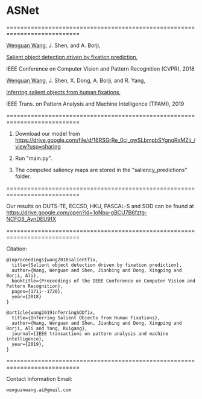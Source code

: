 # ASNet
===========================================================================

[Wenguan Wang](https://sites.google.com/view/wenguanwang), J. Shen, and A. Borji, 

[Salient object detection driven by fixation prediction,](https://www.researchgate.net/publication/328149376_Salient_Object_Detection_Driven_by_Fixation_Prediction)  

IEEE Conference on Computer Vision and Pattern Recognition (CVPR), 2018  

[Wenguan Wang](https://sites.google.com/view/wenguanwang), J. Shen, X. Dong, A. Borji, and R. Yang, 

[Inferring salient objects from human fixations,](https://www.researchgate.net/publication/331872926_Inferring_Salient_Objects_from_Human_Fixations) 

IEEE Trans. on Pattern Analysis and Machine Intelligence (TPAMI), 2019 

===========================================================================

1. Download our model from https://drive.google.com/file/d/16RSGrRe_0cj_owSLbmpbSYgnqRxMZii_/view?usp=sharing

2. Run "main.py".

3. The computed saliency maps are stored in the "saliency_predictions" folder. 

===========================================================================

Our results on DUTS-TE, ECCSD, HKU, PASCAL-S and SOD can be found at https://drive.google.com/open?id=1oNbu-gBCU7B6fztg-NCFO8_AynDEU9fX

===========================================================================

Citation:

    @inproceedings{wang2018salientfix,
      title={Salient object detection driven by fixation prediction},
      author={Wang, Wenguan and Shen, Jianbing and Dong, Xingping and Borji, Ali},
      booktitle={Proceedings of the IEEE Conference on Computer Vision and Pattern Recognition},
      pages={1711--1720},
      year={2018}
    }

    @article{wang2019inferringSODfix,
      title={Inferring Salient Objects from Human Fixations},
      author={Wang, Wenguan and Shen, Jianbing and Dong, Xingping and Borji, Ali and Yang, Ruigang},
      journal={IEEE transactions on pattern analysis and machine intelligence},
      year={2019},
    }

===========================================================================

Contact Information
Email:

	wenguanwang.ai@gmail.com

